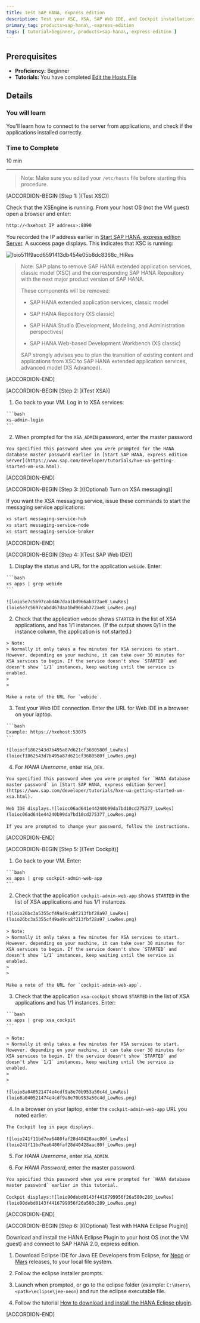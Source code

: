 ```yaml
---
title: Test SAP HANA, express edition
description: Test your XSC, XSA, SAP Web IDE, and Cockpit installations.
primary_tag: products>sap-hana\,-express-edition
tags: [ tutorial>beginner, products>sap-hana\,-express-edition ]
---
```


<!-- loio0377017816dc46b09db7b2e13bfabc0a -->

## Prerequisites
 - **Proficiency:** Beginner
 - **Tutorials:** You have completed [Edit the Hosts File](http://www.sap.com/developer/tutorials/hxe-ua-hosts.html)

## Details
### You will learn
You'll learn how to connect to the server from applications, and check if the applications installed correctly.

### Time to Complete
10 min

---

> Note:
> Make sure you edited your `/etc/hosts` file before starting this procedure.
>
>

[ACCORDION-BEGIN [Step 1: ](Test XSC)]

Check that the XSEngine is running. From your host OS (not the VM guest) open a browser and enter:

```bash
http://<hxehost IP address>:8090
```

You recorded the IP address earlier in [Start SAP HANA, express edition Server](https://www.sap.com/developer/tutorials/hxe-ua-getting-started-vm-xsa.html). A success page displays. This indicates that XSC is running:

![loio511f9acd6591413db454e05b8dc8368c_HiRes](loio511f9acd6591413db454e05b8dc8368c_HiRes.png)

> Note:
> SAP plans to remove SAP HANA extended application services, classic model (XSC) and the corresponding SAP HANA Repository with the next major product version of SAP HANA.
>
> These components will be removed:
>
> -   SAP HANA extended application services, classic model
>
> -   SAP HANA Repository (XS classic)
>
> -   SAP HANA Studio (Development, Modeling, and Administration perspectives)
>
> -   SAP HANA Web-based Development Workbench (XS classic)
>
>
> SAP strongly advises you to plan the transition of existing content and applications from XSC to SAP HANA extended application services, advanced model (XS Advanced).
>
>

[ACCORDION-END]

[ACCORDION-BEGIN [Step 2: ](Test XSA)]

1.   Go back to your VM. Log in to XSA services:

    ```bash
    xs-admin-login
    ```

2.   When prompted for the `XSA_ADMIN` password, enter the master password

    You specified this password when you were prompted for the HANA database master password earlier in [Start SAP HANA, express edition Server](https://www.sap.com/developer/tutorials/hxe-ua-getting-started-vm-xsa.html).

[ACCORDION-END]

[ACCORDION-BEGIN [Step 3: ]((Optional) Turn on XSA messaging)]

If you want the XSA messaging service, issue these commands to start the messaging service applications:

```bash
xs start messaging-service-hub
xs start messaging-service-node
xs start messaging-service-broker

```

[ACCORDION-END]

[ACCORDION-BEGIN [Step 4: ](Test SAP Web IDE)]

1.   Display the status and URL for the application `webide`. Enter:

    ```bash
    xs apps | grep webide
    ```

    ![loio5e7c5697cabd467daa1bd966ab372ae8_LowRes](loio5e7c5697cabd467daa1bd966ab372ae8_LowRes.png)

2.   Check that the application `webide` shows `STARTED` in the list of XSA applications, and has 1/1 instances. (If the output shows 0/1 in the instance column, the application is not started.)

    > Note:
    > Normally it only takes a few minutes for XSA services to start. However. depending on your machine, it can take over 30 minutes for XSA services to begin. If the service doesn't show `STARTED` and doesn't show `1/1` instances, keep waiting until the service is enabled.
    >
    >

    Make a note of the URL for `webide`.

3.   Test your Web IDE connection. Enter the URL for Web IDE in a browser on your laptop.

    ```bash
    Example: https://hxehost:53075
    ```

    ![loiocf1862543d7b495a87d621cf3680580f_LowRes](loiocf1862543d7b495a87d621cf3680580f_LowRes.png)

4.   For *HANA Username*, enter `XSA_DEV`.

    You specified this password when you were prompted for `HANA database master password` in [Start SAP HANA, express edition Server](https://www.sap.com/developer/tutorials/hxe-ua-getting-started-vm-xsa.html).

    Web IDE displays.![loioc06ad641e44240b99da7bd10cd275377_LowRes](loioc06ad641e44240b99da7bd10cd275377_LowRes.png)

    If you are prompted to change your password, follow the instructions.

[ACCORDION-END]

[ACCORDION-BEGIN [Step 5: ](Test Cockpit)]

1.   Go back to your VM. Enter:

    ```bash
    xs apps | grep cockpit-admin-web-app
    ```

2.   Check that the application `cockpit-admin-web-app` shows `STARTED` in the list of XSA applications and has 1/1 instances.

    ![loio26bc3a5355cf49a49ca8f213fbf28a97_LowRes](loio26bc3a5355cf49a49ca8f213fbf28a97_LowRes.png)

    > Note:
    > Normally it only takes a few minutes for XSA services to start. However. depending on your machine, it can take over 30 minutes for XSA services to begin. If the service doesn't show `STARTED` and doesn't show `1/1` instances, keep waiting until the service is enabled.
    >
    >

    Make a note of the URL for `cockpit-admin-web-app`.

3.   Check that the application `xsa-cockpit` shows `STARTED` in the list of XSA applications and has 1/1 instances. Enter:

    ```bash
    xs apps | grep xsa_cockpit
    ```

    > Note:
    > Normally it only takes a few minutes for XSA services to start. However. depending on your machine, it can take over 30 minutes for XSA services to begin. If the service doesn't show `STARTED` and doesn't show `1/1` instances, keep waiting until the service is enabled.
    >
    >

    ![loio8a040521474e4cdf9a8e70b953a50c4d_LowRes](loio8a040521474e4cdf9a8e70b953a50c4d_LowRes.png)

4.   In a browser on your laptop, enter the `cockpit-admin-web-app` URL you noted earlier.

    The Cockpit log in page displays.

    ![loio241f11bd7ea6480faf28d40428aac80f_LowRes](loio241f11bd7ea6480faf28d40428aac80f_LowRes.png)

5.   For *HANA Username*, enter `XSA_ADMIN`.

6.   For *HANA Password*, enter the master password.

    You specified this password when you were prompted for `HANA database master password` earlier in this tutorial.

    Cockpit displays:![loio90debd0143f4416799956f26a580c289_LowRes](loio90debd0143f4416799956f26a580c289_LowRes.png)

[ACCORDION-END]

[ACCORDION-BEGIN [Step 6: ]((Optional) Test with HANA Eclipse Plugin)]

Download and install the HANA Eclipse Plugin to your host OS (not the VM guest) and connect to SAP HANA 2.0, express edition.

1.   Download Eclipse IDE for Java EE Developers from Eclipse, for [Neon](http://www.eclipse.org/neon/) or [Mars](http://www.eclipse.org/mars/) releases, to your local file system.

2.   Follow the eclipse installer prompts.

3.   Launch when prompted, or go to the eclipse folder (example: `C:\Users\<path>\eclipse\jee-neon`) and run the eclipse executable file.

4.   Follow the tutorial [How to download and install the HANA Eclipse plugin](http://www.sap.com/developer/tutorials/hxe-howto-eclipse.html).

[ACCORDION-END]
